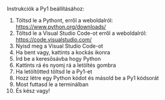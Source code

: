 Instrukciók a Py1 beállításához:

1. Töltsd le a Pythont, erről  a weboldalról: https://www.python.org/downloads/
2. Töltsd le a Visual Studio Code-ot erről a weboldalról: https://code.visualstudio.com/
3. Nyisd meg a Visual Studio Code-ot
4. Ha bent vagy, kattints a kockás ikonra
5. Írd be a keresősávba hogy Python
6. Kattints rá és nyomj rá a letöltés gombra
7. Ha letöltötted töltsd le a Py1-et
8. Hozz létre egy Python kódot és másold be a Py1 kódsorát
9. Most futtasd le a terminálban
10. És kész vagy!
